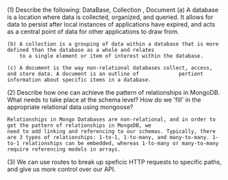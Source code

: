 (1) Describe the following: DataBase, Collection , Document
    (a) A database is a location where data is collected, organized, and queried. It allows for data to persist after          local instances of applications have expired, and acts as a central point of data for other applications to draw       from.

    (b) A collection is a grouping of data within a database that is more defined than the database as a whole and relates
        to a single element or item of interest within the database.

    (c) A document is the way non-relational databases collect, access, and store data. A document is an outline of             pertient information about specific items in a database. 

(2) Describe how one can achieve the pattern of relationships in MongoDB. What needs to take place at the schema level?        How do we 'fill' in the appropriate relational data using mongoose?

    Relationships in Mongo Databases are non-relational, and in order to get the pattern of relationships in MongoDB, we 
    need to add linking and referencing to our schemas. Typically, there are 3 types of relationships: 1-to-1, 1-to-many, and many-to-many. 1-to-1 relationships can be embedded, whereas 1-to-many or many-to-many require referencing models in arrays.

(3) We can use routes to break up speficic HTTP requests to specific paths, and give us more control over our API.
